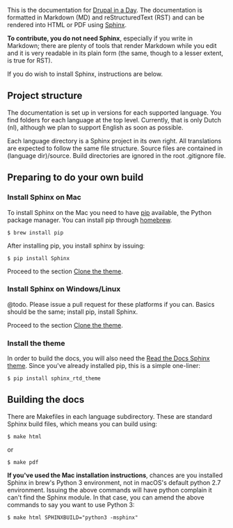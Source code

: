 This is the documentation for [Drupal in a Day](https://drupalinaday.org). The
documentation is formatted in Markdown (MD) and reStructuredText (RST) and can 
be rendered into HTML or PDF using [Sphinx](http://www.sphinx-doc.org).

**To contribute, you do not need Sphinx**, especially if you write in Markdown;
there are plenty of tools that render Markdown while you edit and it is very 
readable in its plain form (the same, though to a lesser extent, is true for 
RST).

If you do wish to install Sphinx, instructions are below.

## Project structure
The documentation is set up in versions for each supported language. You find 
folders for each language at the top level. Currently, that is only Dutch (nl), 
although we plan to support English as soon as possible.
 
Each language directory is a Sphinx project in its own right. All translations
are expected to follow the same file structure. Source files are contained in 
(language dir)/source. Build directories are ignored in the root .gitignore 
file.

## Preparing to do your own build

### Install Sphinx on Mac
To install Sphinx on the Mac you need to have 
[pip](https://en.wikipedia.org/wiki/Pip_(package_manager)) available, the Python 
package manager. You can install pip through [homebrew](https://brew.sh).

    $ brew install pip

After installing pip, you install sphinx by issuing:

    $ pip install Sphinx

Proceed to the section [Clone the theme](#clone-the-theme).

### Install Sphinx on Windows/Linux
@todo. Please issue a pull request for these platforms if you can. Basics 
should be the same; install pip, install Sphinx.

Proceed to the section [Clone the theme](#clone-the-theme).

### Install the theme
In order to build the docs, you will also need the 
[Read the Docs Sphinx theme](https://github.com/rtfd/sphinx_rtd_theme). Since 
you've already installed pip, this is a simple one-liner:

    $ pip install sphinx_rtd_theme

## Building the docs
There are Makefiles in each language subdirectory. These are standard Sphinx
build files, which means you can build using:

    $ make html

or

    $ make pdf
    
**If you've used the Mac installation instructions**, chances are you installed
Sphinx in brew's Python 3 environment, not in macOS's default python 2.7 
environment. Issuing the above commands will have python complain it can't find 
the Sphinx module. In that case, you can amend the above commands to say you 
want to use Python 3:

    $ make html SPHINXBUILD="python3 -msphinx"
